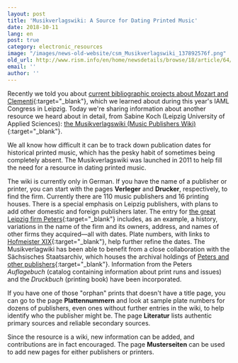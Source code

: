 ```yaml
---
layout: post
title: 'Musikverlagswiki: A Source for Dating Printed Music'
date: 2018-10-11
lang: en
post: true
category: electronic_resources
image: "/images/news-old-website/csm_Musikverlagswiki_137892576f.png"
old_url: http://www.rism.info/en/home/newsdetails/browse/18/article/64/musikverlagswiki-a-source-for-dating-printed-music.html
email: ''
author: ''
---
```


Recently we told you about [current bibliographic projects about Mozart and Clementi](/in_the_news/2018/09/20/current-mozart-and-clementi-projects.html){:target="_blank"}, which we learned about during this year's IAML Congress in Leipzig. Today we're sharing information about another resource we heard about in detail, from Sabine Koch (Leipzig University of Applied Sciences): [the Musikverlagswiki (Music Publishers Wiki)](http://www.musikdrucke.htwk-leipzig.de/wordpress/){:target="_blank"}.

We all know how difficult it can be to track down publication dates for historical printed music, which has the pesky habit of sometimes being completely absent. The Musikverlagswiki was launched in 2011 to help fill the need for a resource in dating printed music.

The wiki is currently only in German. If you have the name of a publisher or printer, you can start with the pages **Verleger** and **Drucker**, respectively, to find the firm. Currently there are 110 music publishers and 16 printing houses. There is a special emphasis on Leipzig publishers, with plans to add other domestic and foreign publishers later. The entry for [the great Leipzig firm Peters](http://www.musikdrucke.htwk-leipzig.de/wordpress/?p=2911){:target="_blank"} includes, as an example, a history, variations in the name of the firm and its owners, address, and names of other firms they acquired—all with dates. Plate numbers, with links to [Hofmeister XIX](http://www.hofmeister.rhul.ac.uk/2008/index.html){:target="_blank"}, help further refine the dates. The Musikverlagwiki has been able to benefit from a close collaboration with the Sächsisches Staatsarchiv, which houses the archival holdings of [Peters and other publishers](http://www.archiv.sachsen.de/archiv/bestand.jsp?oid=09.22&bestandid=21070){:target="_blank"}. Information from the Peters _Auflagebuch_ (catalog containing information about print runs and issues) and the _Druckbuch_ (printing book) have been incorporated.

If you have one of those "orphan" prints that doesn't have a title page, you can go to the page **Plattennummern** and look at sample plate numbers for dozens of publishers, even ones without further entries in the wiki, to help identify who the publisher might be. The page **Literatur** lists authentic primary sources and reliable secondary sources.

Since the resource is a wiki, new information can be added, and contributions are in fact encouraged. The page **Musterseiten** can be used to add new pages for either publishers or printers.

